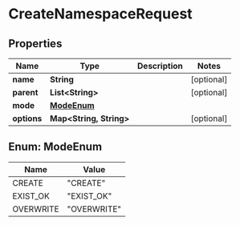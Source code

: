 

# CreateNamespaceRequest


## Properties

| Name | Type | Description | Notes |
|------------ | ------------- | ------------- | -------------|
|**name** | **String** |  |  [optional] |
|**parent** | **List&lt;String&gt;** |  |  [optional] |
|**mode** | [**ModeEnum**](#ModeEnum) |  |  |
|**options** | **Map&lt;String, String&gt;** |  |  [optional] |



## Enum: ModeEnum

| Name | Value |
|---- | -----|
| CREATE | &quot;CREATE&quot; |
| EXIST_OK | &quot;EXIST_OK&quot; |
| OVERWRITE | &quot;OVERWRITE&quot; |



